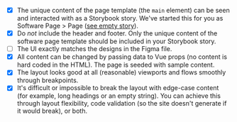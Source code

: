 - [x] The unique content of the page template (the `main` element) can be seen and interacted with as a Storybook story. We've started this for you as Software Page > Page ([see empty story](https://nostalgic-colden-eec37e.netlify.app/?path=/story/base-input-button--button)).
- [x] Do _not_ include the header and footer. Only the unique content of the software page template should be included in your Storybook story.
- [ ] The UI exactly matches the designs in the Figma file.
- [x] All content can be changed by passing data to Vue props (no content is hard coded in the HTML). The page is seeded with sample content.
- [x] The layout looks good at all (reasonable) viewports and flows smoothly through breakpoints.
- [x] It's difficult or impossible to break the layout with edge-case content (for example, long headings or an empty string). You can achieve this through layout flexibility, code validation (so the site doesn't generate if it would break), or both.
